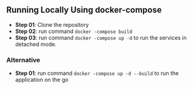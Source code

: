 ## Running Locally Using docker-compose
- **Step 01**: Clone the repository
- **Step 02**: run command `docker -compose build`
- **Step 03**: run command `docker -compose up -d` to run the services in detached mode.
### Alternative
- **Step 01**: run command `docker -compose up -d --build` to run the application on the go
